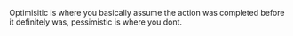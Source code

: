 Optimisitic is where you basically assume the action was completed before it definitely was, pessimistic is where you dont.